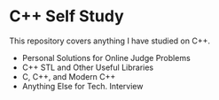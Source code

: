 # C++ Self Study
This repository covers anything I have studied on C++.

* Personal Solutions for Online Judge Problems
* C++ STL and Other Useful Libraries
* C, C++, and Modern C++
* Anything Else for Tech. Interview
